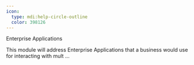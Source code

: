 ```yaml
---
icon:
  type: mdi:help-circle-outline
  color: 398126
---
```


Enterprise Applications

This module will address Enterprise Applications that a business would use for interacting with mult ... 
